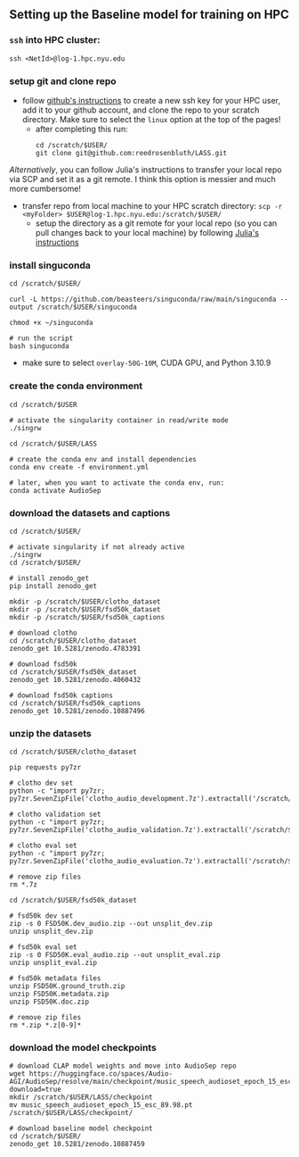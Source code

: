 ## Setting up the Baseline model for training on HPC

### `ssh` into HPC cluster:
```
ssh <NetId>@log-1.hpc.nyu.edu
```

### setup git and clone repo
- follow [github's instructions](https://docs.github.com/en/authentication/connecting-to-github-with-ssh/adding-a-new-ssh-key-to-your-github-account#about-addition-of-ssh-keys-to-your-account) to create a new ssh key for your HPC user, add it to your github account, and clone the repo to your scratch directory. Make sure to select the `linux` option at the top of the pages!
  - after completing this run:
    ```
    cd /scratch/$USER/
    git clone git@github.com:reedrosenbluth/LASS.git
    ```

*Alternatively*, you can follow Julia's instructions to transfer your local repo via SCP and set it as a git remote. I think this option is messier and much more cumbersome!

- transfer repo from local machine to your HPC scratch directory: `scp -r <myFolder> $USER@log-1.hpc.nyu.edu:/scratch/$USER/`
  - setup the directory as a git remote for your local repo (so you can pull changes back to your local machine) by following [Julia's instructions](https://github.com/juliawilkins/nyu-csgy9223-ML25/blob/main/HPC_tips.md)

### install singuconda
  ```
  cd /scratch/$USER/

  curl -L https://github.com/beasteers/singuconda/raw/main/singuconda --output /scratch/$USER/singuconda

  chmod +x ~/singuconda

  # run the script 
  bash singuconda
  ```
  - make sure to select `overlay-50G-10M`, CUDA GPU, and Python 3.10.9

### create the conda environment
  ```
  cd /scratch/$USER

  # activate the singularity container in read/write mode
  ./singrw

  cd /scratch/$USER/LASS

  # create the conda env and install dependencies
  conda env create -f environment.yml

  # later, when you want to activate the conda env, run:
  conda activate AudioSep
  ```
### download the datasets and captions
  ```
  cd /scratch/$USER/

  # activate singularity if not already active
  ./singrw
  cd /scratch/$USER/

  # install zenodo_get
  pip install zenodo_get

  mkdir -p /scratch/$USER/clotho_dataset
  mkdir -p /scratch/$USER/fsd50k_dataset
  mkdir -p /scratch/$USER/fsd50k_captions

  # download clotho
  cd /scratch/$USER/clotho_dataset
  zenodo_get 10.5281/zenodo.4783391

  # download fsd50k
  cd /scratch/$USER/fsd50k_dataset
  zenodo_get 10.5281/zenodo.4060432

  # download fsd50k captions
  cd /scratch/$USER/fsd50k_captions
  zenodo_get 10.5281/zenodo.10887496

  ```
### unzip the datasets
  ```
  cd /scratch/$USER/clotho_dataset

  pip requests py7zr

  # clotho dev set
  python -c "import py7zr; py7zr.SevenZipFile('clotho_audio_development.7z').extractall('/scratch/$USER/clotho_dataset/development')"

  # clotho validation set
  python -c "import py7zr; py7zr.SevenZipFile('clotho_audio_validation.7z').extractall('/scratch/$USER/clotho_dataset/validation')"

  # clotho eval set
  python -c "import py7zr; py7zr.SevenZipFile('clotho_audio_evaluation.7z').extractall('/scratch/$USER/clotho_dataset/evaluation')"

  # remove zip files
  rm *.7z

  cd /scratch/$USER/fsd50k_dataset

  # fsd50k dev set
  zip -s 0 FSD50K.dev_audio.zip --out unsplit_dev.zip
  unzip unsplit_dev.zip

  # fsd50k eval set
  zip -s 0 FSD50K.eval_audio.zip --out unsplit_eval.zip
  unzip unsplit_eval.zip

  # fsd50k metadata files
  unzip FSD50K.ground_truth.zip
  unzip FSD50K.metadata.zip
  unzip FSD50K.doc.zip

  # remove zip files
  rm *.zip *.z[0-9]*
  ```
### download the model checkpoints
  ```
  # download CLAP model weights and move into AudioSep repo
  wget https://huggingface.co/spaces/Audio-AGI/AudioSep/resolve/main/checkpoint/music_speech_audioset_epoch_15_esc_89.98.pt?download=true
  mkdir /scratch/$USER/LASS/checkpoint
  mv music_speech_audioset_epoch_15_esc_89.98.pt /scratch/$USER/LASS/checkpoint/

  # download baseline model checkpoint
  cd /scratch/$USER/
  zenodo_get 10.5281/zenodo.10887459
  ```
